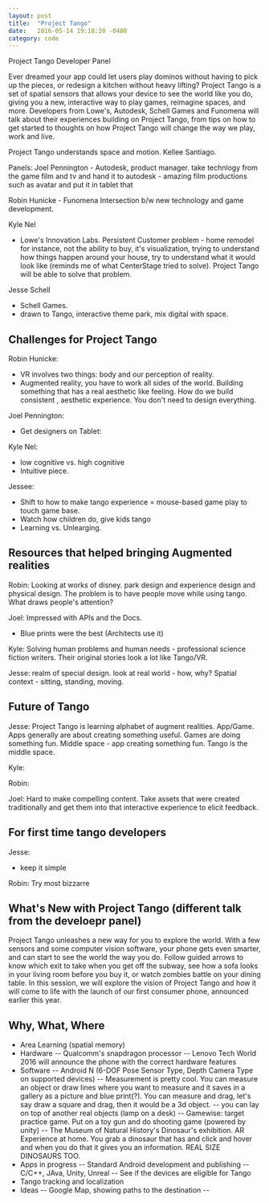 ```yaml
---
layout: post
title:  "Project Tango"
date:   2016-05-14 19:18:20 -0400
category: code
---
```


Project Tango Developer Panel

Ever dreamed your app could let users play dominos without having to pick up the pieces, or redesign a kitchen without heavy lifting? Project Tango is a set of spatial sensors that allows your device to see the world like you do, giving you a new, interactive way to play games, reimagine spaces, and more. Developers from Lowe's, Autodesk, Schell Games and Funomena will talk about their experiences building on Project Tango, from tips on how to get started to thoughts on how Project Tango will change the way we play, work and live.

Project Tango understands space and motion. Kellee Santiago.

Panels:
Joel Pennington - Autodesk, product manager. take technlogy from the game film and tv and hand it to autodesk - amazing film productions such as avatar and put it in tablet that 

Robin Hunicke - Funomena
Intersection b/w new technology and game development.

Kyle Nel
- Lowe's Innovation Labs. Persistent Customer problem - home remodel for instance, not the ability to buy, it's visualization, trying to understand how things happen around your house, try to understand what it would look like (reminds me of what CenterStage tried to solve). Project Tango will be able to solve that problem.

Jesse Schell
- Schell Games.
- drawn to Tango, interactive theme park, mix digital with space.

## Challenges for Project Tango 
Robin Hunicke:
- VR involves two things: body and our perception of reality.
- Augmented reality, you have to work all sides of the world. Building something that has a real aesthetic like feeling. How do we build consistent , aesthetic experience. You don't need to design everything. 

Joel Pennington:
- Get designers on Tablet: 

Kyle Nel:
- low cognitive vs. high cognitive
- Intuitive piece.

Jessee:
- Shift to how to make tango experience = mouse-based game play to touch game base.
- Watch how children do, give kids tango
- Learning vs. Unlearging.

## Resources that helped bringing Augmented realities
Robin: Looking at works of disney. park design and experience design and physical design. The problem is to have people move while using tango. What draws people's attention? 

Joel: Impressed with APIs and the Docs.
- Blue prints were the best (Architects use it)

Kyle: Solving human problems and human needs - professional science fiction writers. Their original stories look a lot like Tango/VR. 

Jesse: realm of special design. look at real world - how, why? Spatial context - sitting, standing, moving.

## Future of Tango
Jesse: Project Tango is learning alphabet of augment realities. App/Game. Apps generally are about creating something useful. Games are doing something fun. Middle space - app creating something fun. Tango is the middle space.

Kyle: 

Robin: 

Joel: Hard to make compelling content. Take assets that were created traditionally and get them into that interactive experience to elicit feedback.

## For first time tango developers
Jesse: 
- keep it simple

Robin: Try most bizzarre

## What's New with Project Tango (different talk from the develoepr panel)
Project Tango unleashes a new way for you to explore the world. With a few sensors and some computer vision software, your phone gets even smarter, and can start to see the world the way you do. Follow guided arrows to know which exit to take when you get off the subway, see how a sofa looks in your living room before you buy it, or watch zombies battle on your dining table. In this session, we will explore the vision of Project Tango and how it will come to life with the launch of our first consumer phone, announced earlier this year.

## Why, What, Where
- Area Learning (spatial memory)
- Hardware
-- Qualcomm's snapdragon processor
-- Lenovo Tech World 2016 will announce the phone with the correct hardware features
- Software
-- Android N (6-DOF Pose Sensor Type, Depth Camera Type on supported devices)
-- Measurement is pretty cool. You can measure an object or draw lines where you want to measure and it saves in a gallery as a picture and blue print(?). You can measure and drag, let's say draw a square and drag, then it would be a 3d object.
-- you can lay on top of another real objects (lamp on a desk)
-- Gamewise: target practice game. Put on a toy gun and do shooting game (powered by unity)
-- The Museum of Natural History's Dinosaur's exhibition. AR Experience at home. You grab a dinosaur that has and click and hover and when you do that it gives you an information. REAL SIZE DINOSAURS TOO.
- Apps in progress
-- Standard Android development and publishing
-- C/C++, JAva, Unity, Unreal
-- See if the devices are eligible for Tango
- Tango tracking and localization
- Ideas
-- Google Map, showing paths to the destination
-- 